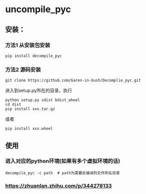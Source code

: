 uncompile_pyc
=================================== 
安装：
-----------------------------------
### 方法1 从安装包安装
```shell
pip install decompile_pyc
```
### 方法2 源码安装
```shell
git clone https://github.com/Garen-in-bush/Decomplie_pyc.git
```
进入到setup.py所在的目录，执行
```shell
python setup.py sdist bdist_wheel
cd dist
pip install xxx.tar.gz
```
或者
```shell
pip install xxx.wheel
```
使用
--------------------------------
### 进入对应的python环境(如果有多个虚拟环境的话)
```shell
decompile_pyc -c path  # path为需要反编译的文件所在目录
```
### https://zhuanlan.zhihu.com/p/344278133
